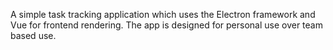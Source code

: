 A simple task tracking application which uses the Electron framework and Vue for frontend rendering.  The app is designed for personal use over team based use.